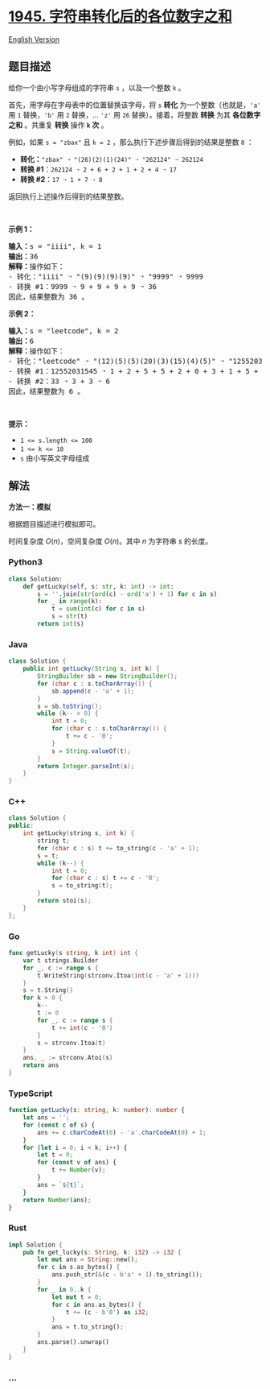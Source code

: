 # [1945. 字符串转化后的各位数字之和](https://leetcode.cn/problems/sum-of-digits-of-string-after-convert)

[English Version](/solution/1900-1999/1945.Sum%20of%20Digits%20of%20String%20After%20Convert/README_EN.md)

## 题目描述

<!-- 这里写题目描述 -->

<p>给你一个由小写字母组成的字符串 <code>s</code> ，以及一个整数 <code>k</code> 。</p>

<p>首先，用字母在字母表中的位置替换该字母，将 <code>s</code> <strong>转化</strong> 为一个整数（也就是，<code>'a'</code> 用 <code>1</code> 替换，<code>'b'</code> 用 <code>2</code> 替换，... <code>'z'</code> 用 <code>26</code> 替换）。接着，将整数 <strong>转换</strong> 为其 <strong>各位数字之和</strong> 。共重复 <strong>转换</strong> 操作 <strong><code>k</code> 次</strong> 。</p>

<p>例如，如果 <code>s = "zbax"</code> 且 <code>k = 2</code> ，那么执行下述步骤后得到的结果是整数 <code>8</code> ：</p>

<ul>
	<li><strong>转化：</strong><code>"zbax" ➝ "(26)(2)(1)(24)" ➝ "262124" ➝ 262124</code></li>
	<li><strong>转换 #1</strong>：<code>262124&nbsp;➝ 2 + 6 + 2 + 1 + 2 + 4&nbsp;➝ 17</code></li>
	<li><strong>转换 #2</strong>：<code>17 ➝ 1 + 7 ➝ 8</code></li>
</ul>

<p>返回执行上述操作后得到的结果整数。</p>

<p>&nbsp;</p>

<p><strong>示例 1：</strong></p>

<pre>
<strong>输入：</strong>s = "iiii", k = 1
<strong>输出：</strong>36
<strong>解释：</strong>操作如下：
- 转化："iiii" ➝ "(9)(9)(9)(9)" ➝ "9999" ➝ 9999
- 转换 #1：9999 ➝ 9 + 9 + 9 + 9 ➝ 36
因此，结果整数为 36 。
</pre>

<p><strong>示例 2：</strong></p>

<pre>
<strong>输入：</strong>s = "leetcode", k = 2
<strong>输出：</strong>6
<strong>解释：</strong>操作如下：
- 转化："leetcode" ➝ "(12)(5)(5)(20)(3)(15)(4)(5)" ➝ "12552031545" ➝ 12552031545
- 转换 #1：12552031545 ➝ 1 + 2 + 5 + 5 + 2 + 0 + 3 + 1 + 5 + 4 + 5 ➝ 33
- 转换 #2：33 ➝ 3 + 3 ➝ 6
因此，结果整数为 6 。
</pre>

<p>&nbsp;</p>

<p><strong>提示：</strong></p>

<ul>
	<li><code>1 &lt;= s.length &lt;= 100</code></li>
	<li><code>1 &lt;= k &lt;= 10</code></li>
	<li><code>s</code> 由小写英文字母组成</li>
</ul>

## 解法

<!-- 这里可写通用的实现逻辑 -->

**方法一：模拟**

根据题目描述进行模拟即可。

时间复杂度 $O(n)$，空间复杂度 $O(n)$。其中 $n$ 为字符串 $s$ 的长度。

<!-- tabs:start -->

### **Python3**

<!-- 这里可写当前语言的特殊实现逻辑 -->

```python
class Solution:
    def getLucky(self, s: str, k: int) -> int:
        s = ''.join(str(ord(c) - ord('a') + 1) for c in s)
        for _ in range(k):
            t = sum(int(c) for c in s)
            s = str(t)
        return int(s)
```

### **Java**

<!-- 这里可写当前语言的特殊实现逻辑 -->

```java
class Solution {
    public int getLucky(String s, int k) {
        StringBuilder sb = new StringBuilder();
        for (char c : s.toCharArray()) {
            sb.append(c - 'a' + 1);
        }
        s = sb.toString();
        while (k-- > 0) {
            int t = 0;
            for (char c : s.toCharArray()) {
                t += c - '0';
            }
            s = String.valueOf(t);
        }
        return Integer.parseInt(s);
    }
}
```

### **C++**

```cpp
class Solution {
public:
    int getLucky(string s, int k) {
        string t;
        for (char c : s) t += to_string(c - 'a' + 1);
        s = t;
        while (k--) {
            int t = 0;
            for (char c : s) t += c - '0';
            s = to_string(t);
        }
        return stoi(s);
    }
};
```

### **Go**

```go
func getLucky(s string, k int) int {
	var t strings.Builder
	for _, c := range s {
		t.WriteString(strconv.Itoa(int(c - 'a' + 1)))
	}
	s = t.String()
	for k > 0 {
		k--
		t := 0
		for _, c := range s {
			t += int(c - '0')
		}
		s = strconv.Itoa(t)
	}
	ans, _ := strconv.Atoi(s)
	return ans
}
```

### **TypeScript**

```ts
function getLucky(s: string, k: number): number {
    let ans = '';
    for (const c of s) {
        ans += c.charCodeAt(0) - 'a'.charCodeAt(0) + 1;
    }
    for (let i = 0; i < k; i++) {
        let t = 0;
        for (const v of ans) {
            t += Number(v);
        }
        ans = `${t}`;
    }
    return Number(ans);
}
```

### **Rust**

```rust
impl Solution {
    pub fn get_lucky(s: String, k: i32) -> i32 {
        let mut ans = String::new();
        for c in s.as_bytes() {
            ans.push_str(&(c - b'a' + 1).to_string());
        }
        for _ in 0..k {
            let mut t = 0;
            for c in ans.as_bytes() {
                t += (c - b'0') as i32;
            }
            ans = t.to_string();
        }
        ans.parse().unwrap()
    }
}
```

### **...**

```

```

<!-- tabs:end -->
